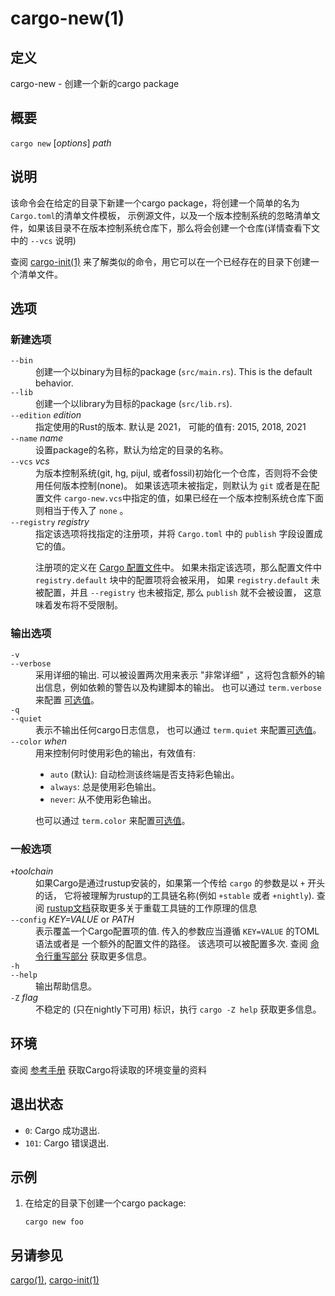 # cargo-new(1)

## 定义

cargo-new - 创建一个新的cargo package

## 概要

`cargo new` [_options_] _path_

## 说明

该命令会在给定的目录下新建一个cargo package，将创建一个简单的名为`Cargo.toml`的清单文件模板，
示例源文件，以及一个版本控制系统的忽略清单文件，如果该目录不在版本控制系统仓库下，那么将会创建一个仓库(详情查看下文中的 `--vcs` 说明)

查阅 [cargo-init(1)](cargo-init.html) 来了解类似的命令，用它可以在一个已经存在的目录下创建一个清单文件。

## 选项

### 新建选项

<dl>

<dt class="option-term" id="option-cargo-new---bin"><a class="option-anchor" href="#option-cargo-new---bin"></a><code>--bin</code></dt>
<dd class="option-desc">创建一个以binary为目标的package (<code>src/main.rs</code>).
This is the default behavior.</dd>


<dt class="option-term" id="option-cargo-new---lib"><a class="option-anchor" href="#option-cargo-new---lib"></a><code>--lib</code></dt>
<dd class="option-desc">创建一个以library为目标的package (<code>src/lib.rs</code>).</dd>


<dt class="option-term" id="option-cargo-new---edition"><a class="option-anchor" href="#option-cargo-new---edition"></a><code>--edition</code> <em>edition</em></dt>
<dd class="option-desc">指定使用的Rust的版本. 默认是 2021，
可能的值有: 2015, 2018, 2021</dd>


<dt class="option-term" id="option-cargo-new---name"><a class="option-anchor" href="#option-cargo-new---name"></a><code>--name</code> <em>name</em></dt>
<dd class="option-desc">设置package的名称，默认为给定的目录的名称。</dd>


<dt class="option-term" id="option-cargo-new---vcs"><a class="option-anchor" href="#option-cargo-new---vcs"></a><code>--vcs</code> <em>vcs</em></dt>
<dd class="option-desc">为版本控制系统(git, hg, pijul, 或者fossil)初始化一个仓库，否则将不会使用任何版本控制(none)。
如果该选项未被指定，则默认为 <code>git</code> 或者是在配置文件
<code>cargo-new.vcs</code>中指定的值，如果已经在一个版本控制系统仓库下面则相当于传入了 <code>none</code> 。</dd>


<dt class="option-term" id="option-cargo-new---registry"><a class="option-anchor" href="#option-cargo-new---registry"></a><code>--registry</code> <em>registry</em></dt>
<dd class="option-desc">指定该选项将找指定的注册项，并将 <code>Cargo.toml</code> 中的 <code>publish</code> 字段设置成它的值。</p>
<p>注册项的定义在 <a href="../reference/config.html">Cargo 配置文件</a>中。
如果未指定该选项，那么配置文件中 <code>registry.default</code> 块中的配置项将会被采用，
如果 <code>registry.default</code> 未被配置，并且 <code>--registry</code> 也未被指定, 那么 <code>publish</code> 就不会被设置，
这意味着发布将不受限制。
</dd>


</dl>


### 输出选项

<dl>
<dt class="option-term" id="option-cargo-new--v"><a class="option-anchor" href="#option-cargo-new--v"></a><code>-v</code></dt>
<dt class="option-term" id="option-cargo-new---verbose"><a class="option-anchor" href="#option-cargo-new---verbose"></a><code>--verbose</code></dt>
<dd class="option-desc">采用详细的输出. 可以被设置两次用来表示 &quot;非常详细&quot; ，这将包含额外的输出信息，例如依赖的警告以及构建脚本的输出。
也可以通过 <code>term.verbose</code> 来配置 <a href="../reference/config.html">可选值</a>。</dd>


<dt class="option-term" id="option-cargo-new--q"><a class="option-anchor" href="#option-cargo-new--q"></a><code>-q</code></dt>
<dt class="option-term" id="option-cargo-new---quiet"><a class="option-anchor" href="#option-cargo-new---quiet"></a><code>--quiet</code></dt>
<dd class="option-desc">表示不输出任何cargo日志信息，
也可以通过 <code>term.quiet</code> 来配置<a href="../reference/config.html">可选值</a>。</dd>


<dt class="option-term" id="option-cargo-new---color"><a class="option-anchor" href="#option-cargo-new---color"></a><code>--color</code> <em>when</em></dt>
<dd class="option-desc">用来控制何时使用彩色的输出，有效值有:</p>
<ul>
<li><code>auto</code> (默认): 自动检测该终端是否支持彩色输出。</li>
<li><code>always</code>: 总是使用彩色输出。</li>
<li><code>never</code>: 从不使用彩色输出。</li>
</ul>
<p>也可以通过 <code>term.color</code> 来配置<a href="../reference/config.html">可选值</a>。</dd>


</dl>

### 一般选项

<dl>

<dt class="option-term" id="option-cargo-new-+toolchain"><a class="option-anchor" href="#option-cargo-new-+toolchain"></a><code>+</code><em>toolchain</em></dt>
<dd class="option-desc">如果Cargo是通过rustup安装的，如果第一个传给 <code>cargo</code> 的参数是以 <code>+</code> 开头的话，
它将被理解为rustup的工具链名称(例如 <code>+stable</code> 或者 <code>+nightly</code>).
查阅 <a href="https://rust-lang.github.io/rustup/overrides.html">rustup文档</a>获取更多关于重载工具链的工作原理的信息</dd>


<dt class="option-term" id="option-cargo-new---config"><a class="option-anchor" href="#option-cargo-new---config"></a><code>--config</code> <em>KEY=VALUE</em> or <em>PATH</em></dt>
<dd class="option-desc">表示覆盖一个Cargo配置项的值. 传入的参数应当遵循 <code>KEY=VALUE</code> 的TOML语法或者是
一个额外的配置文件的路径。 该选项可以被配置多次.
查阅 <a href="../reference/config.html#command-line-overrides">命令行重写部分</a> 获取更多信息。</dd>


<dt class="option-term" id="option-cargo-new--h"><a class="option-anchor" href="#option-cargo-new--h"></a><code>-h</code></dt>
<dt class="option-term" id="option-cargo-new---help"><a class="option-anchor" href="#option-cargo-new---help"></a><code>--help</code></dt>
<dd class="option-desc">输出帮助信息。</dd>


<dt class="option-term" id="option-cargo-new--Z"><a class="option-anchor" href="#option-cargo-new--Z"></a><code>-Z</code> <em>flag</em></dt>
<dd class="option-desc">不稳定的 (只在nightly下可用) 标识，执行 <code>cargo -Z help</code> 获取更多信息。</dd>


</dl>


## 环境

查阅 [参考手册](../reference/environment-variables.html) 获取Cargo将读取的环境变量的资料 


## 退出状态

* `0`: Cargo 成功退出.
* `101`: Cargo 错误退出.


## 示例

1. 在给定的目录下创建一个cargo package:

       cargo new foo

## 另请参见
[cargo(1)](cargo.html), [cargo-init(1)](cargo-init.html)

